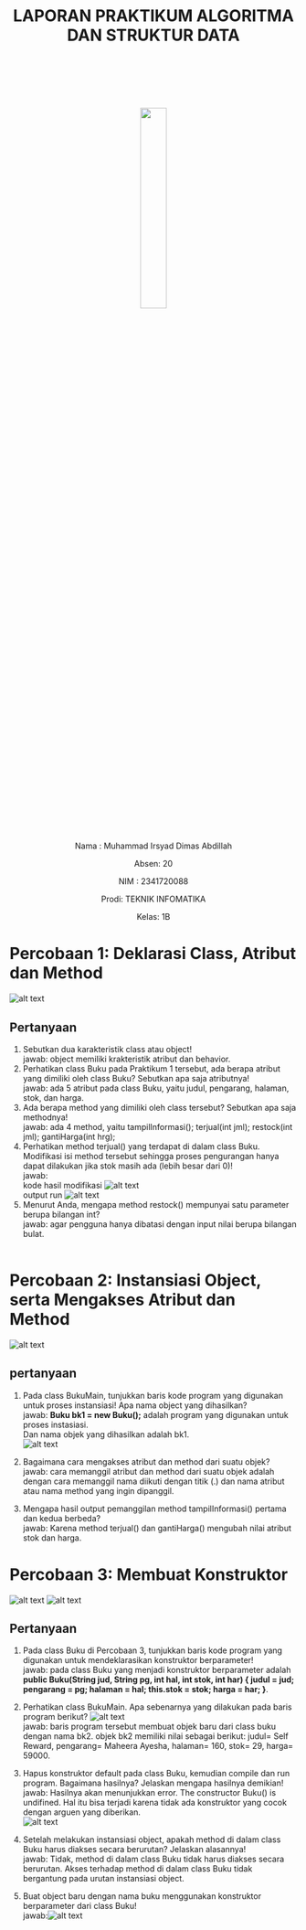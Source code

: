 # <p align ="center"> LAPORAN PRAKTIKUM ALGORITMA DAN STRUKTUR DATA </p>

<br><br><br><br>

<p align="center">
   <img src="https://static.wikia.nocookie.net/logopedia/images/8/8a/Politeknik_Negeri_Malang.png/revision/latest?cb=20190922202558" width="30%"> </p>

<br><br><br><br><br>

<p align = "center"> Nama : Muhammad Irsyad Dimas Abdillah </p>
<p align = "center"> Absen: 20 </p>
<p align = "center"> NIM  : 2341720088 </p>
<p align = "center"> Prodi: TEKNIK INFOMATIKA</p>
<p align = "center"> Kelas: 1B </p>

# Percobaan 1: Deklarasi Class, Atribut dan Method

![alt text](docs/img/Percobaan1.png)

## Pertanyaan

1.  Sebutkan dua karakteristik class atau object!<br>
    jawab: object memiliki krakteristik atribut dan behavior.<br>
2.  Perhatikan class Buku pada Praktikum 1 tersebut, ada berapa atribut yang dimiliki oleh class
    Buku? Sebutkan apa saja atributnya!<br>
    jawab: ada 5 atribut pada class Buku, yaitu judul, pengarang, halaman, stok, dan harga. <br>
3.  Ada berapa method yang dimiliki oleh class tersebut? Sebutkan apa saja methodnya!<br>
    jawab: ada 4 method, yaitu tampilInformasi(); terjual(int jml); restock(int jml); gantiHarga(int hrg); <br>
4.  Perhatikan method terjual() yang terdapat di dalam class Buku. Modifikasi isi method tersebut
    sehingga proses pengurangan hanya dapat dilakukan jika stok masih ada (lebih besar dari 0)!<br>
    jawab: <br>kode hasil modifikasi ![alt text](docs/img/P1pertanyaan4.png)<br>
    output run
    ![alt text](docs/img/runP1pertanyaan4.png)
5.  Menurut Anda, mengapa method restock() mempunyai satu parameter berupa bilangan int?<br>
    jawab: agar pengguna hanya dibatasi dengan input nilai berupa bilangan bulat. <br><br>

# Percobaan 2: Instansiasi Object, serta Mengakses Atribut dan Method

![alt text](docs/img/Percobaan2.png)

## pertanyaan

1. Pada class BukuMain, tunjukkan baris kode program yang digunakan untuk proses instansiasi! Apa nama object yang dihasilkan?<br>
   jawab: **Buku bk1 = new Buku();** adalah program yang digunakan untuk proses instasiasi. <br>
   Dan nama objek yang dihasilkan adalah bk1. <br>
   ![alt text](docs/img/P2pertanyaan1.png)

2. Bagaimana cara mengakses atribut dan method dari suatu objek?<br>
   jawab: cara memanggil atribut dan method dari suatu objek adalah dengan cara memanggil nama diikuti dengan titik (.) dan nama atribut atau nama method yang ingin dipanggil.
3. Mengapa hasil output pemanggilan method tampilInformasi() pertama dan kedua berbeda?<br>
   jawab: Karena method terjual() dan gantiHarga() mengubah nilai atribut stok dan harga.

# Percobaan 3: Membuat Konstruktor

![alt text](docs/img/P3bk.png)
![alt text](docs/img/P3bkMain.png)

## Pertanyaan

1. Pada class Buku di Percobaan 3, tunjukkan baris kode program yang digunakan untuk
   mendeklarasikan konstruktor berparameter!<br>
   jawab: pada class Buku yang menjadi konstruktor berparameter adalah **public Buku(String jud, String pg, int hal, int stok, int har) {
   judul = jud;
   pengarang = pg;
   halaman = hal;
   this.stok = stok;
   harga = har;
   }**.

2. Perhatikan class BukuMain. Apa sebenarnya yang dilakukan pada baris program berikut?
   ![alt text](docs/img/SoalP3.png)<br>
   jawab: baris program tersebut membuat objek baru dari class buku dengan nama bk2. objek bk2 memiliki nilai sebagai berikut: judul= Self Reward, pengarang= Maheera Ayesha, halaman= 160, stok= 29, harga= 59000.
3. Hapus konstruktor default pada class Buku, kemudian compile dan run program. Bagaimana hasilnya? Jelaskan mengapa hasilnya demikian!<br>
   jawab: Hasilnya akan menunjukkan error. The constructor Buku() is undifined. Hal itu bisa terjadi karena tidak ada konstruktor yang cocok dengan arguen yang diberikan. <br> ![alt text](docs/img/P3pertanyaan2.png)
4. Setelah melakukan instansiasi object, apakah method di dalam class Buku harus diakses
   secara berurutan? Jelaskan alasannya!<br>
   jawab: Tidak, method di dalam class Buku tidak harus diakses secara berurutan. Akses terhadap method di dalam class Buku tidak bergantung pada urutan instansiasi object.
5. Buat object baru dengan nama buku<NamaMahasiswa> menggunakan konstruktor
   berparameter dari class Buku!<br>
   jawab:![alt text](docs/img/P3pertanyaan5.png)
